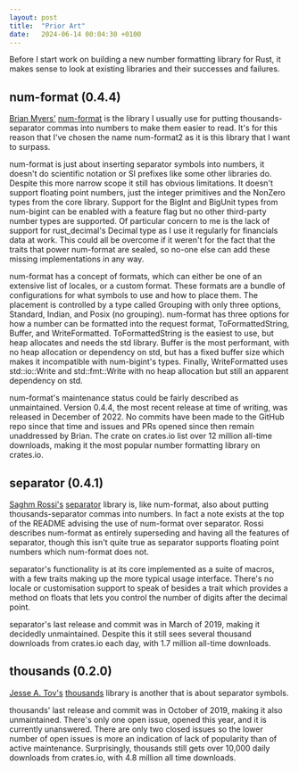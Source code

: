```yaml
---
layout: post
title:  "Prior Art"
date:   2024-06-14 00:04:30 +0100
---
```


Before I start work on building a new number formatting library for Rust, it makes sense to look at existing libraries and their successes and failures.

## num-format (0.4.4)

[Brian Myers'](https://github.com/bcmyers) [num-format](https://crates.io/crates/num-format) is the library I usually use for putting thousands-separator commas into numbers to make them easier to read.
It's for this reason that I've chosen the name num-format2 as it is this library that I want to surpass.

num-format is just about inserting separator symbols into numbers, it doesn't do scientific notation or SI prefixes like some other libraries do. Despite this more narrow scope it still has obvious limitations. It doesn't support floating point numbers, just the integer primitives and the NonZero types from the core library.
Support for the BigInt and BigUnit types from num-bigint can be enabled with a feature flag but no other third-party number types are supported. Of particular concern to me is the lack of support for rust_decimal's Decimal type as I use it regularly for financials data at work. This could all be overcome if it weren't for the fact that the traits that power num-format are sealed, so no-one else can add these missing implementations in any way.

num-format has a concept of formats, which can either be one of an extensive list of locales, or a custom format. These formats are a bundle of configurations for what symbols to use and how to place them. The placement is controlled by a type called Grouping with only three options, Standard, Indian, and Posix (no grouping).
num-format has three options for how a number can be formatted into the request format, ToFormattedString, Buffer, and WriteFormatted. ToFormattedString is the easiest to use, but heap allocates and needs the std library. Buffer is the most performant, with no heap allocation or dependency on std, but has a fixed buffer size which makes it incompatible with num-bigint's types. Finally, WriteFormatted uses std::io::Write and std::fmt::Write with no heap allocation but still an apparent dependency on std.

num-format's maintenance status could be fairly described as unmaintained. Version 0.4.4, the most recent release at time of writing, was released in December of 2022. No commits have been made to the GitHub repo since that time and issues and PRs opened since then remain unaddressed by Brian. The crate on crates.io list over 12 million all-time downloads, making it the most popular number formatting library on crates.io.

## separator (0.4.1)

[Saghm Rossi's](https://github.com/saghm) [separator](https://crates.io/crates/separator) library is, like num-format, also about putting thousands-separator commas into numbers. In fact a note exists at the top of the README advising the use of num-format over separator. Rossi describes num-format as entirely superseding and having all the features of separator, though this isn't quite true as separator supports floating point numbers which num-format does not.

separator's functionality is at its core implemented as a suite of macros, with a few traits making up the more typical usage interface. There's no locale or customisation support to speak of besides a trait which provides a method on floats that lets you control the number of digits after the decimal point.

separator's last release and commit was in March of 2019, making it decidedly unmaintained. Despite this it still sees several thousand downloads from crates.io each day, with 1.7 million all-time downloads.

## thousands (0.2.0)

[Jesse A. Tov's](https://github.com/tov) [thousands](https://crates.io/crates/thousands) library is another that is about separator symbols.

thousands' last release and commit was in October of 2019, making it also unmaintained. There's only one open issue, opened this year, and it is currently unanswered. There are only two closed issues so the lower number of open issues is more an indication of lack of popularity than of active maintenance. Surprisingly, thousands still gets over 10,000 daily downloads from crates.io, with 4.8 million all time downloads.